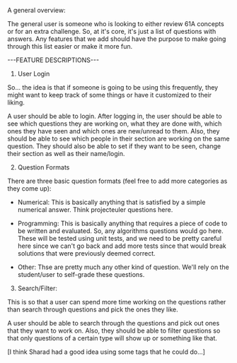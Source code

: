 A general overview:

The general user is someone who is looking to either review 61A concepts or for
an extra challenge. So, at it's core, it's just a list of questions with answers.
Any features that we add should have the purpose to make going through this list
easier or make it more fun.

---FEATURE DESCRIPTIONS---

1) User Login

So... the idea is that if someone is going to be using this frequently, they might
want to keep track of some things or have it customized to their liking.

A user should be able to login. After logging in, the user should be able to see
which questions they are working on, what they are done with, which ones they 
have seen and which ones are new/unread to them. Also, they should be able to 
see which people in their section are working on the same question. They should
also be able to set if they want to be seen, change their section as well as their
name/login.

2) Question Formats

There are three basic question formats (feel free to add more categories as they come up):
* Numerical:   This is basically anything that is satisfied by a simple numerical
		        answer. Think projecteuler questions here.

* Programming: This is basically anything that requires a piece of code to be
			written and evaluated. So, any algorithms questions would go here.
			These will be tested using unit tests, and we need to be pretty
			careful here since we can't go back and add more tests since that
			would break solutions that were previously deemed correct.

* Other:       Thse are pretty much any other kind of question. We'll rely on the
			student/user to self-grade these questions.

3) Search/Filter:

This is so that a user can spend more time working on the questions rather than search through
questions and pick the ones they like.

A user should be able to search through the questions and pick out ones that they want to work on.
Also, they should be able to filter questions so that only questions of a certain type will
show up or something like that.

[I think Sharad had a good idea using some tags that he could do...]

